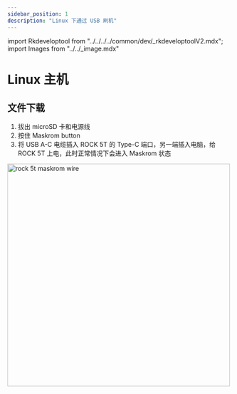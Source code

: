 ```yaml
---
sidebar_position: 1
description: "Linux 下通过 USB 刷机"
---
```


import Rkdeveloptool from "../../../../common/dev/\_rkdeveloptoolV2.mdx";
import Images from "../../\_image.mdx"

# Linux 主机

## 文件下载

<Images loader={true} rock5t_system_img_61={true} spi_img={false} />

<Rkdeveloptool model="rock-5t" release_num="t1" desktop="kde" platform="linux" loader="rk3588_spl_loader_v1.08.111.bin">

<TabItem value="ROCK 5T">
        <ol>
            <li>拔出 microSD 卡和电源线</li>
            <li>按住 Maskrom button</li>
            <li>将 USB A-C 电缆插入 ROCK 5T 的 Type-C 端口，另一端插入电脑，给 ROCK 5T 上电，此时正常情况下会进入 Maskrom 状态</li>
        </ol>
        <img src="/img/rock5t/rock-5t-typec-maskrom.webp" alt="rock 5t maskrom wire" width="500" />
    </TabItem>

</Rkdeveloptool>
